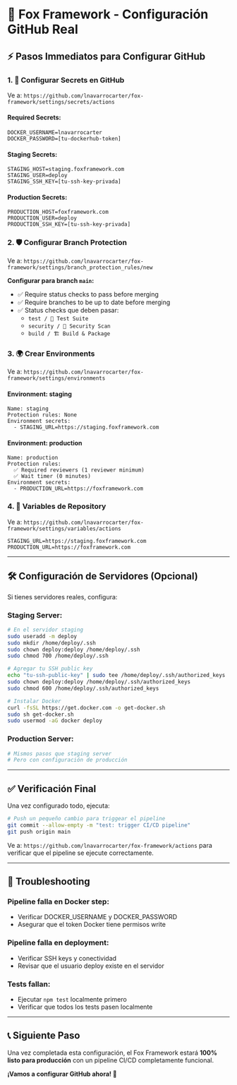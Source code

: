 # 🚀 Fox Framework - Configuración GitHub Real

## ⚡ **Pasos Immediatos para Configurar GitHub**

### 1. 🔐 **Configurar Secrets en GitHub**

Ve a: `https://github.com/lnavarrocarter/fox-framework/settings/secrets/actions`

#### **Required Secrets:**
```
DOCKER_USERNAME=lnavarrocarter  
DOCKER_PASSWORD=[tu-dockerhub-token]
```

#### **Staging Secrets:**
```
STAGING_HOST=staging.foxframework.com
STAGING_USER=deploy
STAGING_SSH_KEY=[tu-ssh-key-privada]
```

#### **Production Secrets:**
```
PRODUCTION_HOST=foxframework.com
PRODUCTION_USER=deploy  
PRODUCTION_SSH_KEY=[tu-ssh-key-privada]
```

### 2. 🛡️ **Configurar Branch Protection**

Ve a: `https://github.com/lnavarrocarter/fox-framework/settings/branch_protection_rules/new`

**Configurar para branch `main`:**
- ✅ Require status checks to pass before merging
- ✅ Require branches to be up to date before merging
- ✅ Status checks que deben pasar:
  - `test / 🧪 Test Suite`
  - `security / 🔐 Security Scan`
  - `build / 🏗️ Build & Package`

### 3. 🌍 **Crear Environments**

Ve a: `https://github.com/lnavarrocarter/fox-framework/settings/environments`

#### **Environment: staging**
```
Name: staging
Protection rules: None
Environment secrets: 
  - STAGING_URL=https://staging.foxframework.com
```

#### **Environment: production**  
```
Name: production
Protection rules:
  ✅ Required reviewers (1 reviewer minimum)
  ✅ Wait timer (0 minutes)
Environment secrets:
  - PRODUCTION_URL=https://foxframework.com
```

### 4. 🎯 **Variables de Repository**

Ve a: `https://github.com/lnavarrocarter/fox-framework/settings/variables/actions`

```
STAGING_URL=https://staging.foxframework.com
PRODUCTION_URL=https://foxframework.com
```

---

## 🛠️ **Configuración de Servidores (Opcional)**

Si tienes servidores reales, configura:

### **Staging Server:**
```bash
# En el servidor staging
sudo useradd -m deploy
sudo mkdir /home/deploy/.ssh
sudo chown deploy:deploy /home/deploy/.ssh
sudo chmod 700 /home/deploy/.ssh

# Agregar tu SSH public key
echo "tu-ssh-public-key" | sudo tee /home/deploy/.ssh/authorized_keys
sudo chown deploy:deploy /home/deploy/.ssh/authorized_keys
sudo chmod 600 /home/deploy/.ssh/authorized_keys

# Instalar Docker
curl -fsSL https://get.docker.com -o get-docker.sh
sudo sh get-docker.sh
sudo usermod -aG docker deploy
```

### **Production Server:**
```bash
# Mismos pasos que staging server
# Pero con configuración de producción
```

---

## ✅ **Verificación Final**

Una vez configurado todo, ejecuta:

```bash
# Push un pequeño cambio para triggear el pipeline
git commit --allow-empty -m "test: trigger CI/CD pipeline"
git push origin main
```

Ve a: `https://github.com/lnavarrocarter/fox-framework/actions` para verificar que el pipeline se ejecute correctamente.

---

## 🚨 **Troubleshooting**

### Pipeline falla en Docker step:
- Verificar DOCKER_USERNAME y DOCKER_PASSWORD
- Asegurar que el token Docker tiene permisos write

### Pipeline falla en deployment:
- Verificar SSH keys y conectividad
- Revisar que el usuario deploy existe en el servidor

### Tests fallan:
- Ejecutar `npm test` localmente primero
- Verificar que todos los tests pasen localmente

---

## 📞 **Siguiente Paso**

Una vez completada esta configuración, el Fox Framework estará **100% listo para producción** con un pipeline CI/CD completamente funcional.

**¡Vamos a configurar GitHub ahora! 🚀**
